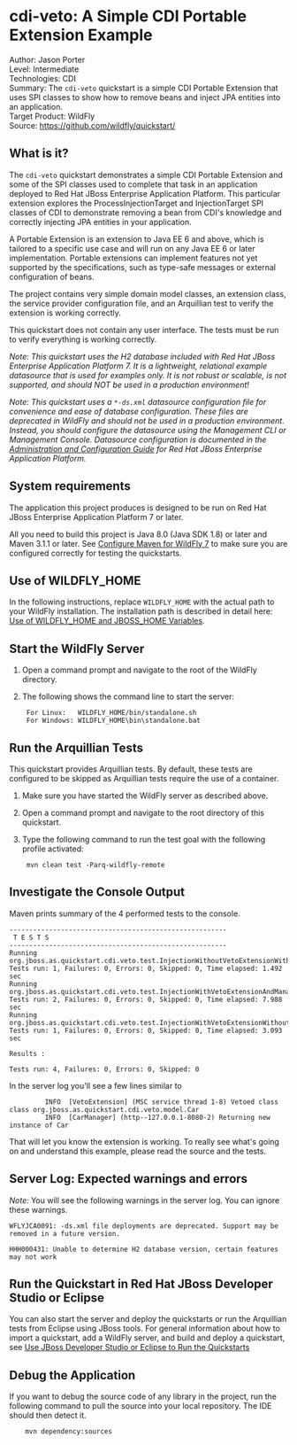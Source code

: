 cdi-veto: A Simple CDI Portable Extension Example
======================================================
Author: Jason Porter  
Level: Intermediate  
Technologies: CDI  
Summary: The `cdi-veto` quickstart is a simple CDI Portable Extension that uses SPI classes to show how to remove beans and inject JPA entities into an application.  
Target Product: WildFly  
Source: <https://github.com/wildfly/quickstart/>  

What is it?
-----------

The `cdi-veto` quickstart demonstrates a simple CDI Portable Extension and some of the SPI classes used
to complete that task in an application deployed to Red Hat JBoss Enterprise Application Platform. 
This particular extension explores the ProcessInjectionTarget and
InjectionTarget SPI classes of CDI to demonstrate removing a bean from CDI's knowledge and
correctly injecting JPA entities in your application.

A Portable Extension is an extension to Java EE 6 and above, which is tailored to a specific
use case and will run on any Java EE 6 or later implementation. Portable extensions can implement 
features not yet supported by the specifications, such as type-safe messages or external configuration of beans.

The project contains very simple domain model classes, an extension class, the service provider configuration file,
and an Arquillian test to verify the extension is working correctly.

This quickstart does not contain any user interface. The tests must be run to verify everything is working
correctly.

_Note: This quickstart uses the H2 database included with Red Hat JBoss Enterprise Application Platform 7. It is a lightweight, relational example datasource that is used for examples only. It is not robust or scalable, is not supported, and should NOT be used in a production environment!_
  
_Note: This quickstart uses a `*-ds.xml` datasource configuration file for convenience and ease of database configuration. These files are deprecated in WildFly and should not be used in a production environment. Instead, you should configure the datasource using the Management CLI or Management Console. Datasource configuration is documented in the [Administration and Configuration Guide](https://access.redhat.com/documentation/en-US/JBoss_Enterprise_Application_Platform/) for Red Hat JBoss Enterprise Application Platform._

System requirements
-------------------

The application this project produces is designed to be run on Red Hat JBoss Enterprise Application Platform 7 or later. 

All you need to build this project is Java 8.0 (Java SDK 1.8) or later and Maven 3.1.1 or later. See [Configure Maven for WildFly 7](https://github.com/jboss-developer/jboss-developer-shared-resources/blob/master/guides/CONFIGURE_MAVEN_JBOSS_EAP7.md#configure-maven-to-build-and-deploy-the-quickstarts) to make sure you are configured correctly for testing the quickstarts.


Use of WILDFLY_HOME
---------------

In the following instructions, replace `WILDFLY_HOME` with the actual path to your WildFly installation. The installation path is described in detail here: [Use of WILDFLY_HOME and JBOSS_HOME Variables](https://github.com/jboss-developer/jboss-developer-shared-resources/blob/master/guides/USE_OF_EAP7_HOME.md#use-of-eap_home-and-jboss_home-variables).


Start the WildFly Server
-------------------------

1. Open a command prompt and navigate to the root of the WildFly directory.
2. The following shows the command line to start the server:

        For Linux:   WILDFLY_HOME/bin/standalone.sh
        For Windows: WILDFLY_HOME\bin\standalone.bat


Run the Arquillian Tests 
-------------------------

This quickstart provides Arquillian tests. By default, these tests are configured to be skipped as Arquillian tests require the use of a container. 

1. Make sure you have started the WildFly server as described above.
2. Open a command prompt and navigate to the root directory of this quickstart.
3. Type the following command to run the test goal with the following profile activated:

        mvn clean test -Parq-wildfly-remote 


Investigate the Console Output
----------------------------

Maven prints summary of the 4 performed tests to the console.

    -------------------------------------------------------
     T E S T S
    -------------------------------------------------------
    Running org.jboss.as.quickstart.cdi.veto.test.InjectionWithoutVetoExtensionWithManagerTest
    Tests run: 1, Failures: 0, Errors: 0, Skipped: 0, Time elapsed: 1.492 sec
    Running org.jboss.as.quickstart.cdi.veto.test.InjectionWithVetoExtensionAndManagerTest
    Tests run: 2, Failures: 0, Errors: 0, Skipped: 0, Time elapsed: 7.988 sec
    Running org.jboss.as.quickstart.cdi.veto.test.InjectionWithVetoExtensionWithoutManagerTest
    Tests run: 1, Failures: 0, Errors: 0, Skipped: 0, Time elapsed: 3.093 sec

    Results :

    Tests run: 4, Failures: 0, Errors: 0, Skipped: 0

In the server log you'll see a few lines similar to 

             INFO  [VetoExtension] (MSC service thread 1-8) Vetoed class class org.jboss.as.quickstart.cdi.veto.model.Car
             INFO  [CarManager] (http--127.0.0.1-8080-2) Returning new instance of Car

That will let you know the extension is working. To really see what's going on and understand this example, please read the source and the tests.


Server Log: Expected warnings and errors
-----------------------------------

_Note:_ You will see the following warnings in the server log. You can ignore these warnings.

    WFLYJCA0091: -ds.xml file deployments are deprecated. Support may be removed in a future version.

    HHH000431: Unable to determine H2 database version, certain features may not work


Run the Quickstart in Red Hat JBoss Developer Studio or Eclipse
-------------------------------------
You can also start the server and deploy the quickstarts or run the Arquillian tests from Eclipse using JBoss tools. For general information about how to import a quickstart, add a WildFly server, and build and deploy a quickstart, see [Use JBoss Developer Studio or Eclipse to Run the Quickstarts](https://github.com/jboss-developer/jboss-developer-shared-resources/blob/master/guides/USE_JBDS.md#use-jboss-developer-studio-or-eclipse-to-run-the-quickstarts)


Debug the Application
------------------------------------

If you want to debug the source code of any library in the project, run the following command to pull the source into your local repository. The IDE should then detect it.

        mvn dependency:sources

